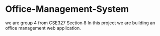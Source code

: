 # Office-Management-System
we are group 4 from CSE327
Section 8
In this project we are building an office management web application.
